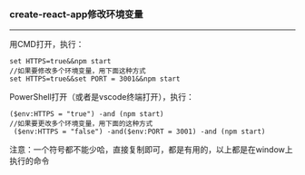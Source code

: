 ### create-react-app修改环境变量

------

用CMD打开，执行：

```
set HTTPS=true&&npm start
//如果要修改多个环境变量，用下面这种方式
set HTTPS=true&&set PORT = 3001&&npm start
```

PowerShell打开（或者是vscode终端打开），执行：

```
($env:HTTPS = "true") -and (npm start)
//如果要更改多个环境变量，用下面的这种方式
 ($env:HTTPS = "false") -and($env:PORT = 3001) -and (npm start) 
```

注意：一个符号都不能少哈，直接复制即可，都是有用的，以上都是在window上执行的命令  